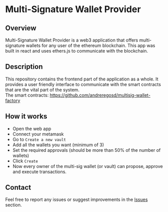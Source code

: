 # Multi-Signature Wallet Provider
## Overview
Multi-Signature Wallet Provider is a web3 application that offers multi-signature wallets for any user of the ethereum blockchain.
This app was built in react and uses ethers.js to communicate with the blockchain.

## Description
This repository contains the frontend part of the application as a whole. It provides a user friendly interface to communicate with the smart contracts that are the vital part of the system.  
The smart contracts: https://github.com/andreregosd/multisig-wallet-factory

## How it works
 - Open the web app
 - Connect your metamask
 - Go to `Create a new vault`
 - Add all the wallets you want (minimum of 3)
 - Set the required approvals (should be more than 50% of the number of wallets)
 - Click `Create`
 - Now every owner of the multi-sig wallet (or vault) can propose, approve and execute transactions.

## Contact
Feel free to report any issues or suggest improvements in the [Issues](https://github.com/andreregosd/multisig-app/issues) section.